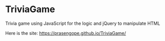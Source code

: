 # TriviaGame
Trivia game using JavaScript for the logic and jQuery to manipulate HTML

Here is the site: https://prasengope.github.io/TriviaGame/
